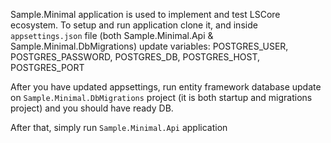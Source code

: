 Sample.Minimal application is used to implement and test LSCore ecosystem.
To setup and run application clone it, and inside `appsettings.json` file (both Sample.Minimal.Api & Sample.Minimal.DbMigrations) update variables:
POSTGRES_USER, POSTGRES_PASSWORD, POSTGRES_DB, POSTGRES_HOST, POSTGRES_PORT

After you have updated appsettings, run entity framework database update on `Sample.Minimal.DbMigrations` project (it is both startup and migrations project) and you should have ready DB.

After that, simply run `Sample.Minimal.Api` application
